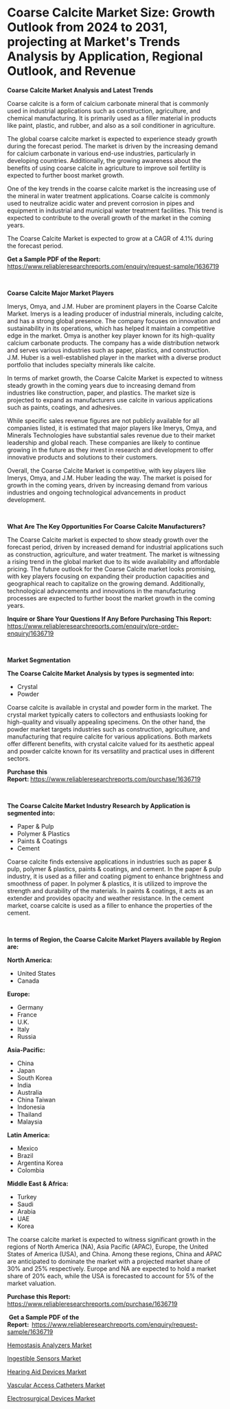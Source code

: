 <p><h1>Coarse Calcite Market Size: Growth Outlook from 2024 to 2031, projecting at Market's Trends Analysis by Application, Regional Outlook, and Revenue</h1></p><p><strong>Coarse Calcite Market Analysis and Latest Trends</strong></p>
<p><p>Coarse calcite is a form of calcium carbonate mineral that is commonly used in industrial applications such as construction, agriculture, and chemical manufacturing. It is primarily used as a filler material in products like paint, plastic, and rubber, and also as a soil conditioner in agriculture.</p><p>The global coarse calcite market is expected to experience steady growth during the forecast period. The market is driven by the increasing demand for calcium carbonate in various end-use industries, particularly in developing countries. Additionally, the growing awareness about the benefits of using coarse calcite in agriculture to improve soil fertility is expected to further boost market growth.</p><p>One of the key trends in the coarse calcite market is the increasing use of the mineral in water treatment applications. Coarse calcite is commonly used to neutralize acidic water and prevent corrosion in pipes and equipment in industrial and municipal water treatment facilities. This trend is expected to contribute to the overall growth of the market in the coming years.</p><p>The Coarse Calcite Market is expected to grow at a CAGR of 4.1% during the forecast period.</p></p>
<p><strong>Get a Sample PDF of the Report:&nbsp;</strong> <a href="https://www.reliableresearchreports.com/enquiry/request-sample/1636719">https://www.reliableresearchreports.com/enquiry/request-sample/1636719</a></p>
<p>&nbsp;</p>
<p><strong>Coarse Calcite Major Market Players</strong></p>
<p><p>Imerys, Omya, and J.M. Huber are prominent players in the Coarse Calcite Market. Imerys is a leading producer of industrial minerals, including calcite, and has a strong global presence. The company focuses on innovation and sustainability in its operations, which has helped it maintain a competitive edge in the market. Omya is another key player known for its high-quality calcium carbonate products. The company has a wide distribution network and serves various industries such as paper, plastics, and construction. J.M. Huber is a well-established player in the market with a diverse product portfolio that includes specialty minerals like calcite.</p><p>In terms of market growth, the Coarse Calcite Market is expected to witness steady growth in the coming years due to increasing demand from industries like construction, paper, and plastics. The market size is projected to expand as manufacturers use calcite in various applications such as paints, coatings, and adhesives.</p><p>While specific sales revenue figures are not publicly available for all companies listed, it is estimated that major players like Imerys, Omya, and Minerals Technologies have substantial sales revenue due to their market leadership and global reach. These companies are likely to continue growing in the future as they invest in research and development to offer innovative products and solutions to their customers.</p><p>Overall, the Coarse Calcite Market is competitive, with key players like Imerys, Omya, and J.M. Huber leading the way. The market is poised for growth in the coming years, driven by increasing demand from various industries and ongoing technological advancements in product development.</p></p>
<p>&nbsp;</p>
<p><strong>What Are The Key Opportunities For Coarse Calcite Manufacturers?</strong></p>
<p><p>The Coarse Calcite market is expected to show steady growth over the forecast period, driven by increased demand for industrial applications such as construction, agriculture, and water treatment. The market is witnessing a rising trend in the global market due to its wide availability and affordable pricing. The future outlook for the Coarse Calcite market looks promising, with key players focusing on expanding their production capacities and geographical reach to capitalize on the growing demand. Additionally, technological advancements and innovations in the manufacturing processes are expected to further boost the market growth in the coming years.</p></p>
<p><strong>Inquire or Share Your Questions If Any Before Purchasing This Report:</strong> <a href="https://www.reliableresearchreports.com/enquiry/pre-order-enquiry/1636719">https://www.reliableresearchreports.com/enquiry/pre-order-enquiry/1636719</a></p>
<p>&nbsp;</p>
<p><strong>Market Segmentation</strong></p>
<p><strong>The Coarse Calcite Market Analysis by types is segmented into:</strong></p>
<p><ul><li>Crystal</li><li>Powder</li></ul></p>
<p><p>Coarse calcite is available in crystal and powder form in the market. The crystal market typically caters to collectors and enthusiasts looking for high-quality and visually appealing specimens. On the other hand, the powder market targets industries such as construction, agriculture, and manufacturing that require calcite for various applications. Both markets offer different benefits, with crystal calcite valued for its aesthetic appeal and powder calcite known for its versatility and practical uses in different sectors.</p></p>
<p><strong>Purchase this Report:&nbsp;</strong><a href="https://www.reliableresearchreports.com/purchase/1636719">https://www.reliableresearchreports.com/purchase/1636719</a></p>
<p>&nbsp;</p>
<p><strong>The Coarse Calcite Market Industry Research by Application is segmented into:</strong></p>
<p><ul><li>Paper & Pulp</li><li>Polymer & Plastics</li><li>Paints & Coatings</li><li>Cement</li></ul></p>
<p><p>Coarse calcite finds extensive applications in industries such as paper & pulp, polymer & plastics, paints & coatings, and cement. In the paper & pulp industry, it is used as a filler and coating pigment to enhance brightness and smoothness of paper. In polymer & plastics, it is utilized to improve the strength and durability of the materials. In paints & coatings, it acts as an extender and provides opacity and weather resistance. In the cement market, coarse calcite is used as a filler to enhance the properties of the cement.</p></p>
<p>&nbsp;</p>
<p><strong>In terms of Region, the Coarse Calcite Market Players available by Region are:</strong></p>
<p>
    <p> <strong> North America: </strong>
        <ul>
            <li>United States</li>
            <li>Canada</li>
        </ul>
        </p> 
    <p> <strong> Europe: </strong>
        <ul>
            <li>Germany</li>
            <li>France</li>
            <li>U.K.</li>
            <li>Italy</li>
            <li>Russia</li>
        </ul>
        </p> 
    <p> <strong> Asia-Pacific: </strong>
        <ul>
            <li>China</li>
            <li>Japan</li>
            <li>South Korea</li>
            <li>India</li>
            <li>Australia</li>
            <li>China Taiwan</li>
            <li>Indonesia</li>
            <li>Thailand</li>
            <li>Malaysia</li>
        </ul>
        </p> 
    <p> <strong> Latin America: </strong>
        <ul>
            <li>Mexico</li>
            <li>Brazil</li>
            <li>Argentina Korea</li>
            <li>Colombia</li>
        </ul>
        </p> 
    <p> <strong> Middle East & Africa: </strong>
        <ul>
            <li>Turkey</li>
            <li>Saudi</li>
            <li>Arabia</li>
            <li>UAE</li>
            <li>Korea</li>
        </ul>
    </p>
    </p>
<p><p>The coarse calcite market is expected to witness significant growth in the regions of North America (NA), Asia Pacific (APAC), Europe, the United States of America (USA), and China. Among these regions, China and APAC are anticipated to dominate the market with a projected market share of 30% and 25% respectively. Europe and NA are expected to hold a market share of 20% each, while the USA is forecasted to account for 5% of the market valuation.</p></p>
<p><strong>Purchase this Report: </strong><a href="https://www.reliableresearchreports.com/purchase/1636719">https://www.reliableresearchreports.com/purchase/1636719</a></p>
<p>&nbsp;<strong>Get a Sample PDF of the Report:&nbsp;&nbsp;</strong><a href="https://www.reliableresearchreports.com/enquiry/request-sample/1636719">https://www.reliableresearchreports.com/enquiry/request-sample/1636719</a></p>
<p><strong></strong></p>
<p><p><a href="https://medium.com/@v27092023/hemostasis-analyzers-market-size-cagr-trends-2024-2030-a88b917b5ffd">Hemostasis Analyzers Market</a></p><p><a href="https://medium.com/@v27092023/ingestible-sensors-market-competitive-analysis-market-trends-and-forecast-to-2031-174f4678f94b">Ingestible Sensors Market</a></p><p><a href="https://medium.com/@v27092023/hearing-aid-devices-market-size-market-outlook-and-market-forecast-2024-to-2031-daf72315ff7e">Hearing Aid Devices Market</a></p><p><a href="https://medium.com/@v27092023/vascular-access-catheters-market-analysis-its-cagr-market-segmentation-and-global-industry-9eb1ee8d9dba">Vascular Access Catheters Market</a></p><p><a href="https://medium.com/@v27092023/electrosurgical-devices-market-the-key-to-successful-business-strategy-forecast-till-2031-889ff681a2aa">Electrosurgical Devices Market</a></p></p>